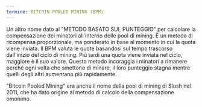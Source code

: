 ```yaml
---
termine: BITCOIN POOLED MINING (BPM)
---
```


Un altro nome dato al "METODO BASATO SUL PUNTEGGIO" per calcolare la compensazione dei minatori all'interno delle pool di mining. È un metodo di ricompensa proporzionale, ma ponderato in base al momento in cui la quota viene inviata. Il BPM valuta le quote basandosi sul tempo trascorso dall'inizio del ciclo di mining. Più tardi una quota viene inviata nel ciclo, maggiore è il suo valore. Questo metodo incoraggia i minatori a rimanere perché ogni volta che smettono di minare, il loro punteggio stagna mentre quelli degli altri aumentano più rapidamente.

"Bitcoin Pooled Mining" era anche il nome della pool di mining di Slush nel 2011, che ha dato origine al metodo di calcolo della compensazione omonimo.